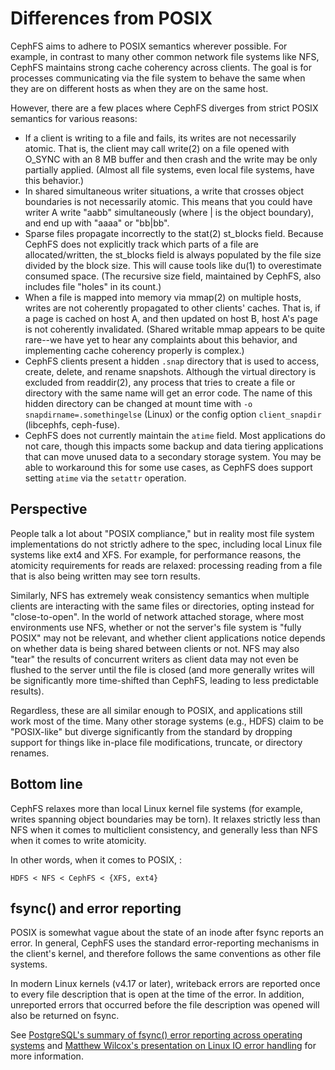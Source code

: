 # Differences from POSIX

CephFS aims to adhere to POSIX semantics wherever possible. For example,
in contrast to many other common network file systems like NFS, CephFS
maintains strong cache coherency across clients. The goal is for
processes communicating via the file system to behave the same when they
are on different hosts as when they are on the same host.

However, there are a few places where CephFS diverges from strict POSIX
semantics for various reasons:

-   If a client is writing to a file and fails, its writes are not
    necessarily atomic. That is, the client may call write(2) on a file
    opened with O_SYNC with an 8 MB buffer and then crash and the write
    may be only partially applied. (Almost all file systems, even local
    file systems, have this behavior.)
-   In shared simultaneous writer situations, a write that crosses
    object boundaries is not necessarily atomic. This means that you
    could have writer A write \"aabb\" simultaneously (where \| is the
    object boundary), and end up with \"aaaa\" or \"bb\|bb\".
-   Sparse files propagate incorrectly to the stat(2) st_blocks field.
    Because CephFS does not explicitly track which parts of a file are
    allocated/written, the st_blocks field is always populated by the
    file size divided by the block size. This will cause tools like
    du(1) to overestimate consumed space. (The recursive size field,
    maintained by CephFS, also includes file \"holes\" in its count.)
-   When a file is mapped into memory via mmap(2) on multiple hosts,
    writes are not coherently propagated to other clients\' caches. That
    is, if a page is cached on host A, and then updated on host B, host
    A\'s page is not coherently invalidated. (Shared writable mmap
    appears to be quite rare\--we have yet to hear any complaints about
    this behavior, and implementing cache coherency properly is
    complex.)
-   CephFS clients present a hidden `.snap` directory that is used to
    access, create, delete, and rename snapshots. Although the virtual
    directory is excluded from readdir(2), any process that tries to
    create a file or directory with the same name will get an error
    code. The name of this hidden directory can be changed at mount time
    with `-o snapdirname=.somethingelse` (Linux) or the config option
    `client_snapdir` (libcephfs, ceph-fuse).
-   CephFS does not currently maintain the `atime` field. Most
    applications do not care, though this impacts some backup and data
    tiering applications that can move unused data to a secondary
    storage system. You may be able to workaround this for some use
    cases, as CephFS does support setting `atime` via the `setattr`
    operation.

## Perspective

People talk a lot about \"POSIX compliance,\" but in reality most file
system implementations do not strictly adhere to the spec, including
local Linux file systems like ext4 and XFS. For example, for performance
reasons, the atomicity requirements for reads are relaxed: processing
reading from a file that is also being written may see torn results.

Similarly, NFS has extremely weak consistency semantics when multiple
clients are interacting with the same files or directories, opting
instead for \"close-to-open\". In the world of network attached storage,
where most environments use NFS, whether or not the server\'s file
system is \"fully POSIX\" may not be relevant, and whether client
applications notice depends on whether data is being shared between
clients or not. NFS may also \"tear\" the results of concurrent writers
as client data may not even be flushed to the server until the file is
closed (and more generally writes will be significantly more
time-shifted than CephFS, leading to less predictable results).

Regardless, these are all similar enough to POSIX, and applications
still work most of the time. Many other storage systems (e.g., HDFS)
claim to be \"POSIX-like\" but diverge significantly from the standard
by dropping support for things like in-place file modifications,
truncate, or directory renames.

## Bottom line

CephFS relaxes more than local Linux kernel file systems (for example,
writes spanning object boundaries may be torn). It relaxes strictly less
than NFS when it comes to multiclient consistency, and generally less
than NFS when it comes to write atomicity.

In other words, when it comes to POSIX, :

    HDFS < NFS < CephFS < {XFS, ext4}

## fsync() and error reporting

POSIX is somewhat vague about the state of an inode after fsync reports
an error. In general, CephFS uses the standard error-reporting
mechanisms in the client\'s kernel, and therefore follows the same
conventions as other file systems.

In modern Linux kernels (v4.17 or later), writeback errors are reported
once to every file description that is open at the time of the error. In
addition, unreported errors that occurred before the file description
was opened will also be returned on fsync.

See [PostgreSQL\'s summary of fsync() error reporting across operating
systems](https://wiki.postgresql.org/wiki/Fsync_Errors) and [Matthew
Wilcox\'s presentation on Linux IO error
handling](https://www.youtube.com/watch?v=74c19hwY2oE) for more
information.
